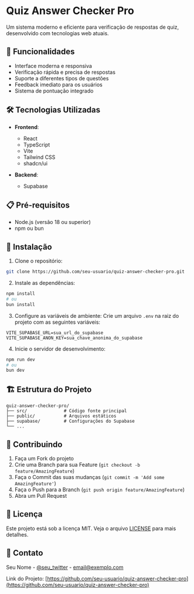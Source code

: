 # Quiz Answer Checker Pro

Um sistema moderno e eficiente para verificação de respostas de quiz, desenvolvido com tecnologias web atuais.

## 🚀 Funcionalidades

- Interface moderna e responsiva
- Verificação rápida e precisa de respostas
- Suporte a diferentes tipos de questões
- Feedback imediato para os usuários
- Sistema de pontuação integrado

## 🛠️ Tecnologias Utilizadas

- **Frontend**:

  - React
  - TypeScript
  - Vite
  - Tailwind CSS
  - shadcn/ui

- **Backend**:
  - Supabase

## 📋 Pré-requisitos

- Node.js (versão 18 ou superior)
- npm ou bun

## 🔧 Instalação

1. Clone o repositório:

```bash
git clone https://github.com/seu-usuario/quiz-answer-checker-pro.git
```

2. Instale as dependências:

```bash
npm install
# ou
bun install
```

3. Configure as variáveis de ambiente:
   Crie um arquivo `.env` na raiz do projeto com as seguintes variáveis:

```env
VITE_SUPABASE_URL=sua_url_do_supabase
VITE_SUPABASE_ANON_KEY=sua_chave_anonima_do_supabase
```

4. Inicie o servidor de desenvolvimento:

```bash
npm run dev
# ou
bun dev
```

## 🏗️ Estrutura do Projeto

```
quiz-answer-checker-pro/
├── src/              # Código fonte principal
├── public/           # Arquivos estáticos
├── supabase/         # Configurações do Supabase
└── ...
```

## 🤝 Contribuindo

1. Faça um Fork do projeto
2. Crie uma Branch para sua Feature (`git checkout -b feature/AmazingFeature`)
3. Faça o Commit das suas mudanças (`git commit -m 'Add some AmazingFeature'`)
4. Faça o Push para a Branch (`git push origin feature/AmazingFeature`)
5. Abra um Pull Request

## 📝 Licença

Este projeto está sob a licença MIT. Veja o arquivo [LICENSE](LICENSE) para mais detalhes.

## 📧 Contato

Seu Nome - [@seu_twitter](https://twitter.com/seu_twitter) - email@exemplo.com

Link do Projeto: [https://github.com/seu-usuario/quiz-answer-checker-pro](https://github.com/seu-usuario/quiz-answer-checker-pro)
